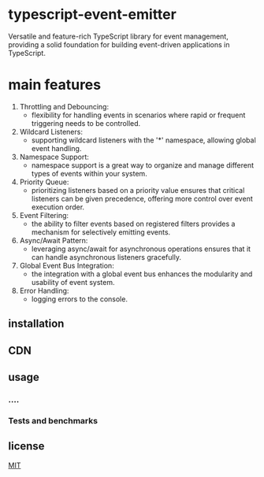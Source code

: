 # typescript-event-emitter
Versatile and feature-rich TypeScript library for event management, providing a solid foundation for building event-driven applications in TypeScript.

# main features

1.  Throttling and Debouncing:
    * flexibility for handling events in scenarios where rapid or frequent triggering needs to be controlled.
2.  Wildcard Listeners:
    * supporting wildcard listeners with the '*' namespace, allowing global event handling.
3.  Namespace Support:
    * namespace support is a great way to organize and manage different types of events within your system.
4.  Priority Queue:
    * prioritizing listeners based on a priority value ensures that critical listeners can be given precedence, offering more control over event execution order.
5.  Event Filtering:
    * the ability to filter events based on registered filters provides a mechanism for selectively emitting events.
6.  Async/Await Pattern:
    * leveraging async/await for asynchronous operations ensures that it can handle asynchronous listeners gracefully.
7.  Global Event Bus Integration:
    * the integration with a global event bus enhances the modularity and usability of event system.
8.  Error Handling:
    * logging errors to the console.

## installation

## CDN

## usage

### ....

### Tests and benchmarks

## license

[MIT](LICENSE)